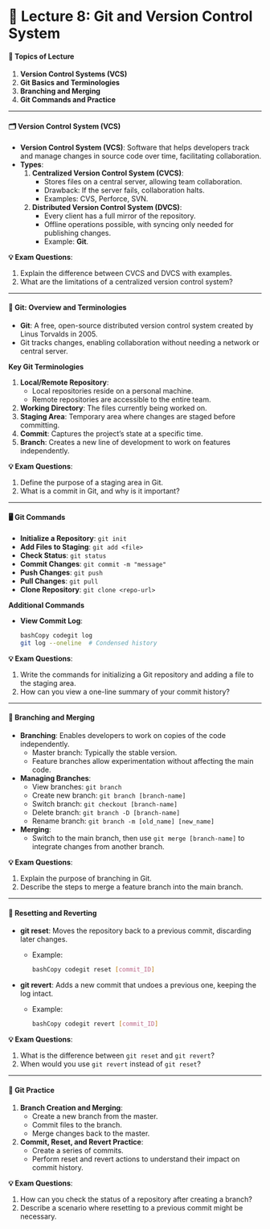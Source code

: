 # 📘 Lecture 8: Git and Version Control System

#### 📌 Topics of Lecture

1. **Version Control Systems (VCS)**
2. **Git Basics and Terminologies**
3. **Branching and Merging**
4. **Git Commands and Practice**

***

#### 🗂️ Version Control System (VCS)

* **Version Control System (VCS)**: Software that helps developers track and manage changes in source code over time, facilitating collaboration.
* **Types**:
  1. **Centralized Version Control System (CVCS)**:
     * Stores files on a central server, allowing team collaboration.
     * Drawback: If the server fails, collaboration halts.
     * Examples: CVS, Perforce, SVN.
  2. **Distributed Version Control System (DVCS)**:
     * Every client has a full mirror of the repository.
     * Offline operations possible, with syncing only needed for publishing changes.
     * Example: **Git**.

**💡 Exam Questions**:

1. Explain the difference between CVCS and DVCS with examples.
2. What are the limitations of a centralized version control system?

***

#### 🐙 Git: Overview and Terminologies

* **Git**: A free, open-source distributed version control system created by Linus Torvalds in 2005.
* Git tracks changes, enabling collaboration without needing a network or central server.

**Key Git Terminologies**

1. **Local/Remote Repository**:
   * Local repositories reside on a personal machine.
   * Remote repositories are accessible to the entire team.
2. **Working Directory**: The files currently being worked on.
3. **Staging Area**: Temporary area where changes are staged before committing.
4. **Commit**: Captures the project’s state at a specific time.
5. **Branch**: Creates a new line of development to work on features independently.

**💡 Exam Questions**:

1. Define the purpose of a staging area in Git.
2. What is a commit in Git, and why is it important?

***

#### 🖥️ Git Commands

* **Initialize a Repository**: `git init`
* **Add Files to Staging**: `git add <file>`
* **Check Status**: `git status`
* **Commit Changes**: `git commit -m "message"`
* **Push Changes**: `git push`
* **Pull Changes**: `git pull`
* **Clone Repository**: `git clone <repo-url>`

**Additional Commands**

*   **View Commit Log**:

    ```bash
    bashCopy codegit log
    git log --oneline  # Condensed history
    ```

**💡 Exam Questions**:

1. Write the commands for initializing a Git repository and adding a file to the staging area.
2. How can you view a one-line summary of your commit history?

***

#### 🌿 Branching and Merging

* **Branching**: Enables developers to work on copies of the code independently.
  * Master branch: Typically the stable version.
  * Feature branches allow experimentation without affecting the main code.
* **Managing Branches**:
  * View branches: `git branch`
  * Create new branch: `git branch [branch-name]`
  * Switch branch: `git checkout [branch-name]`
  * Delete branch: `git branch -D [branch-name]`
  * Rename branch: `git branch -m [old_name] [new_name]`
* **Merging**:
  * Switch to the main branch, then use `git merge [branch-name]` to integrate changes from another branch.

**💡 Exam Questions**:

1. Explain the purpose of branching in Git.
2. Describe the steps to merge a feature branch into the main branch.

***

#### 🔄 Resetting and Reverting

* **git reset**: Moves the repository back to a previous commit, discarding later changes.
  *   Example:

      ```bash
      bashCopy codegit reset [commit_ID]
      ```
* **git revert**: Adds a new commit that undoes a previous one, keeping the log intact.
  *   Example:

      ```bash
      bashCopy codegit revert [commit_ID]
      ```

**💡 Exam Questions**:

1. What is the difference between `git reset` and `git revert`?
2. When would you use `git revert` instead of `git reset`?

***

#### 🔄 Git Practice

1. **Branch Creation and Merging**:
   * Create a new branch from the master.
   * Commit files to the branch.
   * Merge changes back to the master.
2. **Commit, Reset, and Revert Practice**:
   * Create a series of commits.
   * Perform reset and revert actions to understand their impact on commit history.

**💡 Exam Questions**:

1. How can you check the status of a repository after creating a branch?
2. Describe a scenario where resetting to a previous commit might be necessary.
